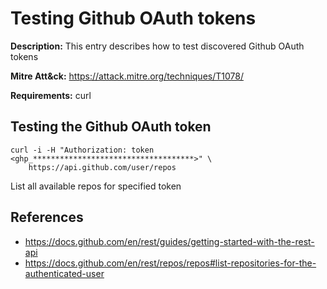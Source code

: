 # Testing Github OAuth tokens

**Description:** This entry describes how to test discovered Github OAuth tokens

**Mitre Att&ck:** https://attack.mitre.org/techniques/T1078/

**Requirements:** curl

## Testing the Github OAuth token

```
curl -i -H "Authorization: token <ghp_************************************>" \
    https://api.github.com/user/repos
```

List all available repos for specified token
  
## References
* https://docs.github.com/en/rest/guides/getting-started-with-the-rest-api
* https://docs.github.com/en/rest/repos/repos#list-repositories-for-the-authenticated-user
